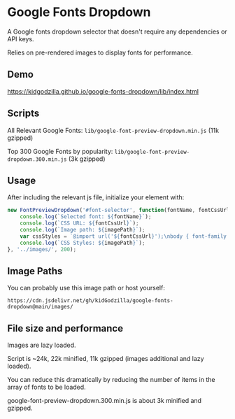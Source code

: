 # Google Fonts Dropdown

A Google fonts dropdown selector that doesn't require any dependencies or API keys. 

Relies on pre-rendered images to display fonts for performance.

## Demo

https://kidgodzilla.github.io/google-fonts-dropdown/lib/index.html

## Scripts

All Relevant Google Fonts: `lib/google-font-preview-dropdown.min.js` (11k gzipped)

Top 300 Google Fonts by popularity: `lib/google-font-preview-dropdown.300.min.js` (3k gzipped)

## Usage

After including the relevant js file, initialize your element with:

```js
new FontPreviewDropdown('#font-selector', function(fontName, fontCssUrl, imagePath) {
    console.log(`Selected font: ${fontName}`);
    console.log(`CSS URL: ${fontCssUrl}`);
    console.log(`Image path: ${imagePath}`);
    var cssStyles = `@import url('${fontCssUrl}');\nbody { font-family: '${fontName}', sans-serif; }`;
    console.log(`CSS Styles: ${imagePath}`);
}, '../images/', 200);
```

## Image Paths

You can probably use this image path or host yourself:

`https://cdn.jsdelivr.net/gh/kidGodzilla/google-fonts-dropdown@main/images/`

## File size and performance

Images are lazy loaded.

Script is ~24k, 22k minified, 11k gzipped (images additional and lazy loaded).

You can reduce this dramatically by reducing the number of items in the array of fonts to be loaded.

google-font-preview-dropdown.300.min.js is about 3k minified and gzipped.

